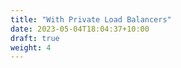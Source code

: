 ```yaml
---
title: "With Private Load Balancers"
date: 2023-05-04T18:04:37+10:00
draft: true
weight: 4
---
```


